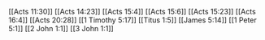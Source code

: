 [[Acts 11:30]]
[[Acts 14:23]]
[[Acts 15:4]]
[[Acts 15:6]]
[[Acts 15:23]]
[[Acts 16:4]]
[[Acts 20:28]]
[[1 Timothy 5:17]]
[[Titus 1:5]]
[[James 5:14]]
[[1 Peter 5:1]]
[[2 John 1:1]]
[[3 John 1:1]]
